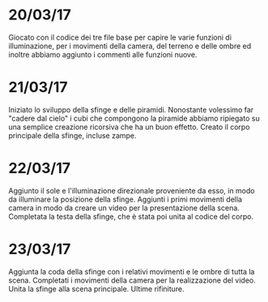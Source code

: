 <meta charset="utf-8">

# 20/03/17
Giocato con il codice dei tre file base per capire le varie funzioni di illuminazione, per i movimenti della camera, 
del terreno e delle ombre ed inoltre abbiamo aggiunto i commenti alle funzioni nuove.

# 21/03/17
Iniziato lo sviluppo della sfinge e delle piramidi.
Nonostante volessimo far "cadere dal cielo" i cubi che compongono la piramide abbiamo ripiegato su una semplice creazione
ricorsiva che ha un buon effetto.
Creato il corpo principale della sfinge, incluse zampe.

# 22/03/17
Aggiunto il sole e l'illuminazione direzionale proveniente da esso, in modo da illuminare la posizione della sfinge.
Aggiunti i primi movimenti della camera in modo da creare un video per la presentazione della scena.
Completata la testa della sfinge, che è stata poi unita al codice del corpo.

# 23/03/17 
Aggiunta la coda della sfinge con i relativi movimenti e le ombre di tutta la scena.
Completati i movimenti della camera per la realizzazione del video.
Unita la sfinge alla scena principale.
Ultime rifiniture.

<!-- Markdeep: -->
